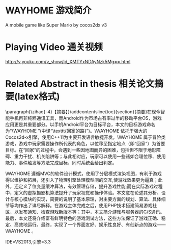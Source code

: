 # WAYHOME 游戏简介
A mobile game like Super Mario by cocos2dx v3

# Playing Video  通关视频
http://v.youku.com/v_show/id_XMTYxNDAyNzk5Mg==.html

# Related Abstract in thesis  相关论文摘要(latex格式)
\paragraph{\zihao{-4}【摘要】}\addcontentsline{toc}{section}{摘要}在现今智能手机再非纯粹通讯工具，而Android作为市场占有率过半的移动平台OS，游戏应用更是其重要部分。以手机Android平台为目标平台，本文的目标游戏命名为“\WAYHOME ”(中译“\texttt{回家的路}”)。\WAYHOME 依托于强大的Cocos2d-x引擎，使用C++11为主要开发语言敏捷开发。\WAYHOME 属于冒险类游戏，游戏中玩家需要操作所代表的角色，以位移至指定地点（即“回家”）为首要目标。在“回家”的过程中，会遇到一些因地图而异的困难，包括但不限于地形障碍、重力干扰、机关陷阱等；与此相对应，玩家可以使用一些诸如合理位移、使用能力、事件触发等方法完成目标，同时系统会给出判定。

\WAYHOME 遵循MVC的软件设计模式，使用了分层模式渲染视图，有利于游戏得以维护和拓展，还引入了物理引擎处理模型间的交互,使游戏效果更为逼真；此外，还定义了位变量缓冲算法，有效管理存储，提升游戏性能;而在实际游戏过程中，定义的虚拟摄影机算法提升了玩家视觉和操作体验。本文意在论述其分析、设计与核心模块的实现，简要的说明了基本原理，对主要方面的规划、算法、具体细节等均作出了详尽解释。在游戏主体完成之后，使用PHP技术搭建简易游戏社区，以发布通知、检查游戏新版本等；其中，本文简介游戏与服务器的C/S通讯。最后，本文还将介绍富有鲜明特色的游戏测试方法，这些方法保证了游戏正确、稳定、高效地运行。最终，实现了一个界面友好、娱乐性良好、有创新点的游戏—— \WAYHOME 。

IDE=VS2013,引擎=3.3
